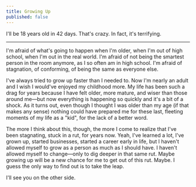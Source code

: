 ```yaml
---
title: Growing Up
published: false
---
```

<span class="text--lead">I'll be 18 years old in 42 days. That's crazy. In fact, it's terrifying.</span>

<hr class="hr--short">

I'm afraid of what's going to happen when I'm older, when I'm out of high school, when I'm out in the real world. I'm afraid of not being the smartest person in the room anymore, as I so often am in high school. I'm afraid of stagnation, of conforming, of being the same as everyone else.

I've always tried to grow up faster than I needed to. Now I'm nearly an adult and I wish I would've enjoyed my childhood more. My life has been such a drag for years because I have felt older, more mature, and wiser than those around me—but now everything is happening so quickly and it's a bit of a shock. As it turns out, even though I thought I was older than my age (if that makes any sense) nothing could have prepared me for these last, fleeting moments of my life as a "kid", for the lack of a better word.

The more I think about this, though, the more I come to realize that I've been stagnating, stuck in a rut, for years now. Yeah, I've learned a lot, I've grown up, started businesses, started a career early in life, but I haven't allowed myself to grow as a person as much as I should have. I haven't allowed myself to change—only to dig deeper in that same rut. Maybe growing up will be a new chance for me to get out of this rut. Maybe. I guess the only way to find out is to take the leap.

I'll see you on the other side.